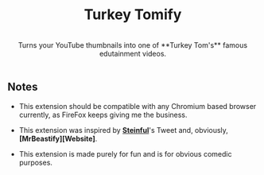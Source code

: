 
<div align = center >

#  Turkey Tomify

<br>
Turns your YouTube thumbnails into one of **Turkey Tom's** famous edutainment videos.
<br>
</div>

<br>

## Notes

-   This extension should be compatible with any Chromium based browser currently, as FireFox keeps giving me the business.

-   This extension was inspired by **[Steinful][Tweet]**'s Tweet and, obviously, **[MrBeastify][Website]**.

-   This extension is made purely for fun and is for obvious comedic purposes. 


<!----------------------------------------------------------------------------->


[Tweet]: https://twitter.com/stainfool/status/1699238994117034471
[UI Website]: https://github.com/MagicJinn/MrBeastify-Youtube
